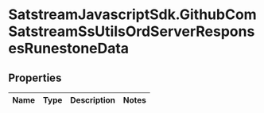 # SatstreamJavascriptSdk.GithubComSatstreamSsUtilsOrdServerResponsesRunestoneData

## Properties
Name | Type | Description | Notes
------------ | ------------- | ------------- | -------------
